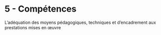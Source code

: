 # 5 - Compétences

<p class="p-emphase"> L’adéquation des moyens pédagogiques, techniques et d’encadrement aux prestations mises en œuvre </p>

